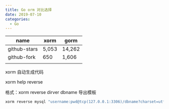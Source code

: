 ```yaml
---
title: Go orm 对比选择
date: 2019-07-10
categories:
  - Go
---
```


| name         | xorm  | gorm   |
| ------------ | ----- | ------ |
| github-stars | 5,053 | 14,262 |
| github-fork  | 650   | 1,606  |
|              |       |        |

xorm 自动生成代码

xorm help reverse

格式：xorm reverse dirver dbname 导出模板

```sh
xorm reverse mysql "username:pwd@tcp(127.0.0.1:3306)/dbname?charset=utf8" $GOPATH/src/github.com/go-xorm/cmd/xorm/templates/goxorm
```

